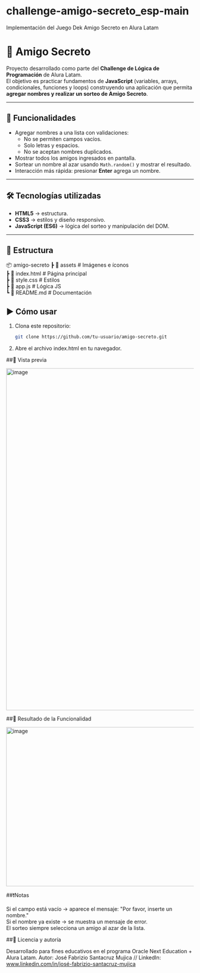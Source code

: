 # challenge-amigo-secreto_esp-main
Implementación del Juego Dek Amigo Secreto en Alura Latam

# 🎁 Amigo Secreto

Proyecto desarrollado como parte del **Challenge de Lógica de Programación** de Alura Latam.  
El objetivo es practicar fundamentos de **JavaScript** (variables, arrays, condicionales, funciones y loops) construyendo una aplicación que permita **agregar nombres y realizar un sorteo de Amigo Secreto**.

---

## 🚀 Funcionalidades
- Agregar nombres a una lista con validaciones:
  - No se permiten campos vacíos.
  - Solo letras y espacios.
  - No se aceptan nombres duplicados.
- Mostrar todos los amigos ingresados en pantalla.
- Sortear un nombre al azar usando `Math.random()` y mostrar el resultado.
- Interacción más rápida: presionar **Enter** agrega un nombre.

---

## 🛠️ Tecnologías utilizadas
- **HTML5** → estructura.  
- **CSS3** → estilos y diseño responsivo.  
- **JavaScript (ES6)** → lógica del sorteo y manipulación del DOM.  

---

## 📂 Estructura
📦 amigo-secreto
┣ 📂 assets # Imágenes e íconos  
┣ 📜 index.html # Página principal  
┣ 📜 style.css # Estilos  
┣ 📜 app.js # Lógica JS  
┗ 📜 README.md # Documentación  

## ▶️ Cómo usar
1. Clona este repositorio:  
   ```bash
   git clone https://github.com/tu-usuario/amigo-secreto.git
2. Abre el archivo index.html en tu navegador.

##📸 Vista previa

<img width="1875" height="915" alt="image" src="https://github.com/user-attachments/assets/f8f37c7b-d749-4fcd-83be-a400533d4584" />

##📸 Resultado de la Funcionalidad

<img width="642" height="426" alt="image" src="https://github.com/user-attachments/assets/22cef2ce-9b45-457d-981a-66a2999e2f8e" />

##❗Notas

Si el campo está vacío → aparece el mensaje: "Por favor, inserte un nombre."  
Si el nombre ya existe → se muestra un mensaje de error.  
El sorteo siempre selecciona un amigo al azar de la lista.  

##📜 Licencia y autoría

Desarrollado para fines educativos en el programa Oracle Next Education + Alura Latam.
Autor: José Fabrizio Santacruz Mujica // LinkedIn: www.linkedin.com/in/josé-fabrizio-santacruz-mujica
